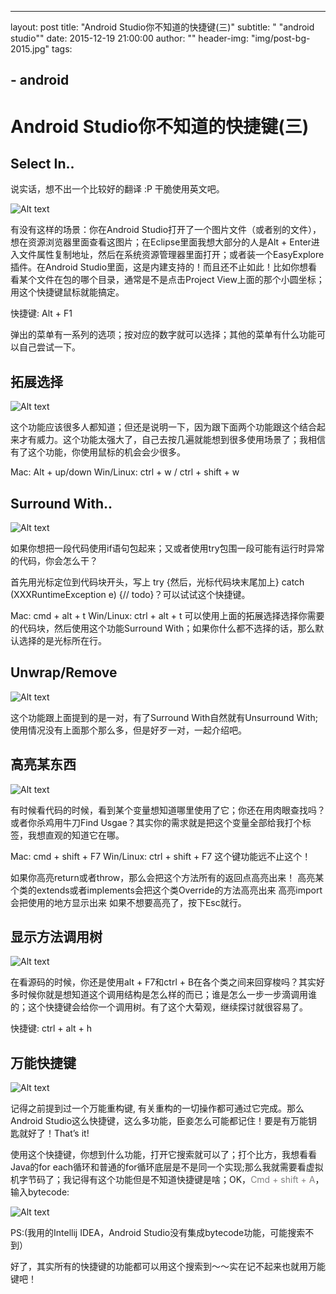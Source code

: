 ---
layout:     post
title:      "Android Studio你不知道的快捷键(三)"
subtitle:   " \"android studio\""
date:       2015-12-19 21:00:00
author:     ""
header-img: "img/post-bg-2015.jpg"
tags:
##     - android


 

# Android Studio你不知道的快捷键(三)

## Select In..
说实话，想不出一个比较好的翻译 :P 干脆使用英文吧。

![Alt text](http://7xp3xc.com1.z0.glb.clouddn.com/201512-17-1.gif "Optional title")

有没有这样的场景：你在Android Studio打开了一个图片文件（或者别的文件），想在资源浏览器里面查看这图片；在Eclipse里面我想大部分的人是Alt + Enter进入文件属性复制地址，然后在系统资源管理器里面打开；或者装一个EasyExplore插件。在Android Studio里面，这是内建支持的！而且还不止如此！比如你想看看某个文件在包的哪个目录，通常是不是点击Project View上面的那个小圆坐标；用这个快捷键鼠标就能搞定。

快捷键: Alt + F1

弹出的菜单有一系列的选项；按对应的数字就可以选择；其他的菜单有什么功能可以自己尝试一下。

## 拓展选择

![Alt text](http://7xp3xc.com1.z0.glb.clouddn.com/201512-17-2.gif "Optional title")

这个功能应该很多人都知道；但还是说明一下，因为跟下面两个功能跟这个结合起来才有威力。这个功能太强大了，自己去按几遍就能想到很多使用场景了；我相信有了这个功能，你使用鼠标的机会会少很多。

Mac: Alt + up/down
Win/Linux: ctrl + w / ctrl + shift + w

## Surround With..

![Alt text](http://7xp3xc.com1.z0.glb.clouddn.com/201512-17-3.gif  "Optional title")

如果你想把一段代码使用if语句包起来；又或者使用try包围一段可能有运行时异常的代码，你会怎么干？

首先用光标定位到代码块开头，写上 try {然后，光标代码块末尾加上} catch (XXXRuntimeException e) {// todo}？可以试试这个快捷键。

Mac: cmd + alt + t
Win/Linux: ctrl + alt + t
可以使用上面的拓展选择选择你需要的代码块，然后使用这个功能Surround With；如果你什么都不选择的话，那么默认选择的是光标所在行。

## Unwrap/Remove


![Alt text](http://7xp3xc.com1.z0.glb.clouddn.com/201512-17-4.gif  "Optional title")

这个功能跟上面提到的是一对，有了Surround With自然就有Unsurround With;使用情况没有上面那个那么多，但是好歹一对，一起介绍吧。

## 高亮某东西

![Alt text](http://7xp3xc.com1.z0.glb.clouddn.com/201512-17-5.gif "Optional title")

有时候看代码的时候，看到某个变量想知道哪里使用了它；你还在用肉眼查找吗？或者你杀鸡用牛刀Find Usgae？其实你的需求就是把这个变量全部给我打个标签，我想直观的知道它在哪。

Mac: cmd + shift + F7
Win/Linux: ctrl + shift + F7
这个键功能远不止这个！

如果你高亮return或者throw，那么会把这个方法所有的返回点高亮出来！
高亮某个类的extends或者implements会把这个类Override的方法高亮出来
高亮import会把使用的地方显示出来
如果不想要高亮了，按下Esc就行。

## 显示方法调用树

![Alt text](http://7xp3xc.com1.z0.glb.clouddn.com/201512-17-6.gif "Optional title")

在看源码的时候，你还是使用alt + F7和ctrl + B在各个类之间来回穿梭吗？其实好多时候你就是想知道这个调用结构是怎么样的而已；谁是怎么一步一步滴调用谁的；这个快捷键会给你一个调用树。有了这个大菊观，继续探讨就很容易了。

快捷键: ctrl + alt + h

## 万能快捷键

![Alt text](http://7xp3xc.com1.z0.glb.clouddn.com/201512-17-7.gif "Optional title")

记得之前提到过一个万能重构键, 有关重构的一切操作都可通过它完成。那么Android Studio这么快捷键，这么多功能，臣妾怎么可能都记住！要是有万能钥匙就好了！That’s it!

使用这个快捷键，你想到什么功能，打开它搜索就可以了；打个比方，我想看看Java的for each循环和普通的for循环底层是不是同一个实现;那么我就需要看虚拟机字节码了；我记得有这个功能但是不知道快捷键是啥；OK，<font color="gray">Cmd + shift + A</font>，输入bytecode:

![Alt text](http://7sbqce.com1.z0.glb.clouddn.com/test/1450323104893.png "Optional title")

PS:(我用的Intellij IDEA，Android Studio没有集成bytecode功能，可能搜索不到）

好了，其实所有的快捷键的功能都可以用这个搜索到～～实在记不起来也就用万能键吧！

